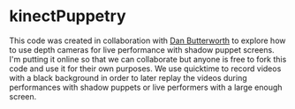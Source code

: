 # kinectPuppetry
This code was created in collaboration with [Dan Butterworth](http://butterworthproductions.org/) to explore how to use depth cameras for live performance with shadow puppet screens. I'm putting it online so that we can collaborate but anyone is free to fork this code and use it for their own purposes. We use quicktime to record videos with a black background in order to later replay the videos during performances with shadow puppets or live performers with a large enough screen. 
